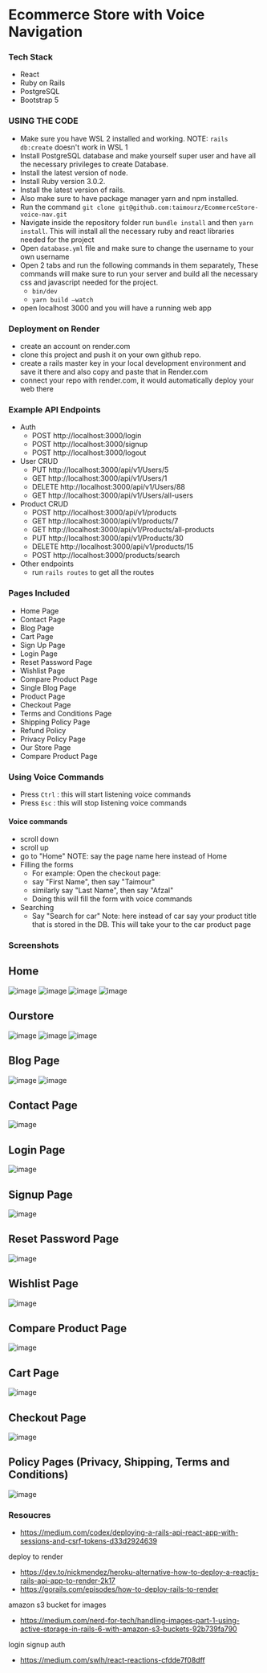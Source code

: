 
#  Ecommerce Store with Voice Navigation <a name="about-project"></a>

### Tech Stack <a name="tech-stack"></a>


  <ul>
    <li>React</li>
    <li>Ruby on Rails</li>
    <li>PostgreSQL</li>
    <li>Bootstrap 5</li>

  </ul>

### USING THE CODE
- Make sure you have WSL 2 installed and working. NOTE: ``` rails db:create ``` doesn't work in WSL 1
-  Install PostgreSQL database and make yourself super user and have all the
necessary privileges to create Database.
- Install the latest version of node.
- Install Ruby version 3.0.2.
- Install the latest version of rails.
- Also make sure to have package manager yarn and npm installed.
- Run the command ```git clone git@github.com:taimourz/EcommerceStore-voice-nav.git```
- Navigate inside the repository folder run ```bundle install``` and then ```yarn install```. This
will install all the necessary ruby and react libraries needed for the project
- Open ```database.yml``` file and make sure to change the username to your own username
- Open 2 tabs and run the following commands in them separately, These
commands will make sure to run your server and build all the necessary css and
javascript needed for the project.
  - ``` bin/dev ```
  - ``` yarn build –watch ```
- open localhost 3000 and you will have a running web app

### Deployment on Render
- create an account on render.com
- clone this project and push it on your own github repo.
- create a rails master key in your local development environment and save it there and also copy and paste that in Render.com
- connect your repo with render.com, it would automatically deploy your web there 

### Example API Endpoints
- Auth
  - POST http://localhost:3000/login
  - POST http://localhost:3000/signup
  - POST http://localhost:3000/logout
- User CRUD
  - PUT	http://localhost:3000/api/v1/Users/5
  - GET	http://localhost:3000/api/v1/Users/1
  - DELETE	http://localhost:3000/api/v1/Users/88
  - GET http://localhost:3000/api/v1/Users/all-users
- Product CRUD
  - POST http://localhost:3000/api/v1/products
  - GET http://localhost:3000/api/v1/products/7
  - GET http://localhost:3000/api/v1/Products/all-products
  - PUT http://localhost:3000/api/v1/Products/30
  - DELETE http://localhost:3000/api/v1/products/15
  - POST http://localhost:3000/products/search
- Other endpoints
  - run ``` rails routes ``` to get all the routes       

### Pages Included
- Home Page 
- Contact Page 
- Blog Page 
- Cart Page 
- Sign Up Page 
- Login Page 
- Reset Password Page 
- Wishlist Page 
- Compare Product Page
- Single Blog Page 
- Product Page 
- Checkout Page 
- Terms and Conditions Page 
- Shipping Policy Page 
- Refund Policy 
- Privacy Policy Page 
- Our Store Page 
- Compare Product Page 



### Using Voice Commands
- Press ``` Ctrl ``` : this will start listening voice commands
- Press ``` Esc ```  : this will stop listening voice commands
#### Voice commands
- scroll down
- scroll up
- go to "Home" NOTE: say the page name here instead of Home
- Filling the forms
  - For example: Open the checkout page:
  - say "First Name", then say "Taimour"
  - similarly say "Last Name", then say "Afzal"
  - Doing this will fill the form with voice commands
- Searching
  - Say "Search for car" Note: here instead of car say your product title that is stored in the DB. This will take your to the car product page     



### Screenshots
## Home
![image](https://github.com/taimourz/EcommerceStore-voice-nav/assets/63347409/670d8f91-684d-4696-a708-9fb71fa3e249)
![image](https://github.com/taimourz/EcommerceStore-voice-nav/assets/63347409/d7055910-4c5d-4d2c-a591-402d400bc5f9)
![image](https://github.com/taimourz/EcommerceStore-voice-nav/assets/63347409/a16a241f-71f6-4e98-b9a6-452b05baf546)
![image](https://github.com/taimourz/EcommerceStore-voice-nav/assets/63347409/d340519e-4658-49be-880c-778f58362944)

## Ourstore
![image](https://github.com/taimourz/EcommerceStore-voice-nav/assets/63347409/3263bf69-ae70-44e3-b698-13002c09daaf)
![image](https://github.com/taimourz/EcommerceStore-voice-nav/assets/63347409/19b9d1c0-5aab-42c3-a3ee-8ce6bb6ad174)
![image](https://github.com/taimourz/EcommerceStore-voice-nav/assets/63347409/c5f5c213-34d3-49d3-b566-c82e1bf3c1a4)

## Blog Page
![image](https://github.com/taimourz/EcommerceStore-voice-nav/assets/63347409/dcd34be4-563f-4fef-9204-58d47a21606c)
![image](https://github.com/taimourz/EcommerceStore-voice-nav/assets/63347409/a055cd92-5d24-4e69-b8fe-f223120e918b)

## Contact Page
![image](https://github.com/taimourz/EcommerceStore-voice-nav/assets/63347409/aca5f9fe-40c0-4053-bd04-8f1ec0475ce6)

## Login Page
![image](https://github.com/taimourz/EcommerceStore-voice-nav/assets/63347409/c1f3e2b9-c8e7-4a1d-8b3a-36260d063be4)

## Signup Page
![image](https://github.com/taimourz/EcommerceStore-voice-nav/assets/63347409/646a9164-d7b4-4a38-a92c-0a29bbfded75)

## Reset Password Page
![image](https://github.com/taimourz/EcommerceStore-voice-nav/assets/63347409/0ec71dbf-a606-4bba-a1e9-d2c6aa97862a)

## Wishlist Page
![image](https://github.com/taimourz/EcommerceStore-voice-nav/assets/63347409/cec2515c-7b34-400c-bbec-a30b97c6e16a)

## Compare Product Page
![image](https://github.com/taimourz/EcommerceStore-voice-nav/assets/63347409/521d2bb8-30fc-431a-a173-425143feff30)

## Cart Page 
![image](https://github.com/taimourz/EcommerceStore-voice-nav/assets/63347409/ea928824-e46e-4c29-a4a6-352910d4d5e2)

## Checkout Page
![image](https://github.com/taimourz/EcommerceStore-voice-nav/assets/63347409/42615426-25e3-4e2e-bdaf-e4713722b3d2)

## Policy Pages (Privacy, Shipping, Terms and Conditions)
![image](https://github.com/taimourz/EcommerceStore-voice-nav/assets/63347409/e5501126-bcbf-4b25-ae11-7fdc46e85308)












### Resoucres
- https://medium.com/codex/deploying-a-rails-api-react-app-with-sessions-and-csrf-tokens-d33d2924639

deploy to render
- https://dev.to/nickmendez/heroku-alternative-how-to-deploy-a-reactjs-rails-api-app-to-render-2k17
- https://gorails.com/episodes/how-to-deploy-rails-to-render

amazon s3 bucket for images
- https://medium.com/nerd-for-tech/handling-images-part-1-using-active-storage-in-rails-6-with-amazon-s3-buckets-92b739fa790

login signup auth
- https://medium.com/swlh/react-reactions-cfdde7f08dff
